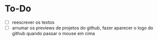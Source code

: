 # To-Do
- [ ] reescrever os textos
- [ ] arrumar os previews de projetos do github, fazer aparecer o logo do github quando passar o mouse em cima
